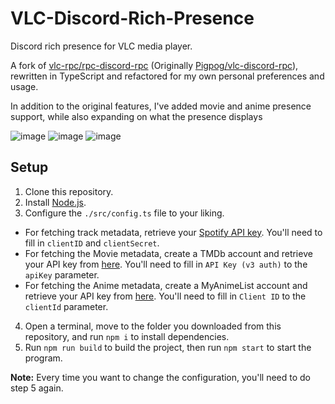 # VLC-Discord-Rich-Presence

Discord rich presence for VLC media player.

A fork of [vlc-rpc/rpc-discord-rpc](https://github.com/vlc-rpc/vlc-discord-rpc) (Originally [Pigpog/vlc-discord-rpc](https://github.com/Pigpog/vlc-discord-rpc)), rewritten in TypeScript and refactored for my own personal preferences and usage.

In addition to the original features, I've added movie and anime presence support, while also expanding on what the presence displays

![image](https://i.imgur.com/VvTSTi7.png)
![image](https://i.imgur.com/E8RNVO2.png)
![image](https://i.imgur.com/D4mqrwh.png)

## Setup

1. Clone this repository.
2. Install [Node.js](https://nodejs.org/en/download).
3. Configure the `./src/config.ts` file to your liking.

- For fetching track metadata, retrieve your [Spotify API key](https://developer.spotify.com/documentation/web-api/tutorials/getting-started). You'll need to fill in `clientID` and `clientSecret`.
- For fetching the Movie metadata, create a TMDb account and retrieve your API key from [here](https://www.themoviedb.org/settings/api). You'll need to fill in `API Key (v3 auth)` to the `apiKey` parameter.
- For fetching the Anime metadata, create a MyAnimeList account and retrieve your API key from [here](https://myanimelist.net/apiconfig). You'll need to fill in `Client ID` to the `clientId` parameter.

4. Open a terminal, move to the folder you downloaded from this repository, and run `npm i` to install dependencies.
5. Run `npm run build` to build the project, then run `npm start` to start the program.

**Note:** Every time you want to change the configuration, you'll need to do step 5 again.
